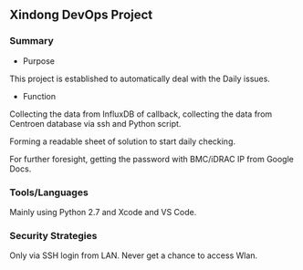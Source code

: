 ## Xindong DevOps Project

### Summary

- Purpose

This project is established to automatically deal with the Daily issues.

- Function

Collecting the data from InfluxDB of callback, collecting the data from Centroen database via ssh and Python script.

Forming a readable sheet of solution to start daily checking.

For further foresight, getting the password with BMC/iDRAC IP from Google Docs.

### Tools/Languages

Mainly using Python 2.7 and Xcode and VS Code.

### Security Strategies

Only via SSH login from LAN. Never get a chance to access Wlan.
